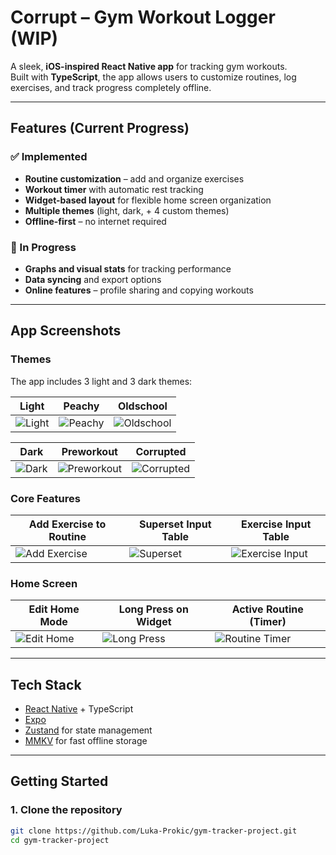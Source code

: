 # Corrupt – Gym Workout Logger (WIP)
  
A sleek, **iOS-inspired React Native app** for tracking gym workouts.  
Built with **TypeScript**, the app allows users to customize routines, log exercises, and track progress completely offline.  

---

## Features (Current Progress)
  
### ✅ Implemented
-  **Routine customization** – add and organize exercises  
-  **Workout timer** with automatic rest tracking  
-  **Widget-based layout** for flexible home screen organization   
-  **Multiple themes** (light, dark, + 4 custom themes)  
-  **Offline-first** – no internet required  

### 🚧 In Progress
-  **Graphs and visual stats** for tracking performance  
-  **Data syncing** and export options  
-  **Online features** – profile sharing and copying workouts  

---

## App Screenshots

### Themes
The app includes 3 light and 3 dark themes:

| Light | Peachy | Oldschool |
|-------|--------|-----------|
| ![Light](./screenshots/theme-light.png) | ![Peachy](./screenshots/theme-peachy.png) | ![Oldschool](./screenshots/theme-old-school.png) |

| Dark | Preworkout | Corrupted |
|------|------------|-----------|
| ![Dark](./screenshots/theme-dark.png) | ![Preworkout](./screenshots/theme-preworkout.png) | ![Corrupted](./screenshots/theme-corrupted.png) |


### Core Features
| Add Exercise to Routine | Superset Input Table | Exercise Input Table |
|--------------------------|---------------------|----------------------|
| ![Add Exercise](./screenshots/add-exercise.png) | ![Superset](./screenshots/superset-input.png) | ![Exercise Input](./screenshots/exercise-input.png) |


### Home Screen
| Edit Home Mode | Long Press on Widget | Active Routine (Timer) |
|----------------|----------------------|------------------------|
| ![Edit Home](./screenshots/edit-home.png) | ![Long Press](./screenshots/long-press-widget.png) | ![Routine Timer](./screenshots/routine-timer.png) |

---

## Tech Stack

- [React Native](https://reactnative.dev/) + TypeScript  
- [Expo](https://expo.dev/)  
- [Zustand](https://github.com/pmndrs/zustand) for state management  
- [MMKV](https://github.com/mrousavy/react-native-mmkv) for fast offline storage  

---

## Getting Started

### 1. Clone the repository

```bash
git clone https://github.com/Luka-Prokic/gym-tracker-project.git
cd gym-tracker-project
